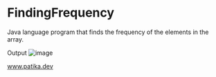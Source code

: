 # FindingFrequency

Java language program that finds the frequency of the elements in the array.

Output
![image](https://user-images.githubusercontent.com/77547137/235372567-c1265802-ec98-4b10-a2f7-616091980abc.png)


www.patika.dev
